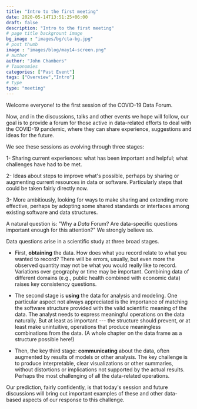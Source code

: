 ```yaml
---
title: "Intro to the first meeting"
date: 2020-05-14T13:51:25+06:00
draft: false
description: "Intro to the first meeting"
# page title backgrount image
bg_image : "images/bg/cta-bg.jpg"
# post thumb
image : "images/blog/may14-screen.png"
# author
author: "John Chambers"
# Taxonomies
categories: ["Past Event"]
tags: ["Overview","Intro"]
# type
type: "meeting"
---
```


Welcome everyone! to the first session of the COVID-19 Data Forum.

Now, and in the discussions, talks and other events we hope will follow, our goal is to provide a forum for those active in data-related efforts to deal with the COVID-19 pandemic, where they can share experience, suggestions and ideas for the future.

We see these sessions as evolving through three stages:

1- Sharing current experiences:  what has been important and helpful; what challenges have had to be met.

2- Ideas about steps to improve what's possible, perhaps by sharing or augmenting current resources in data or software.  Particularly steps that could be taken fairly directly now.

3- More ambitiously, looking for ways to make sharing and extending more effective, perhaps by adopting some shared standards or interfaces among existing software and data structures.

A natural question is: "Why a *Data* Forum?  Are data-specific questions important enough for this attention?"  We strongly believe so.

Data questions arise in a scientific study at three broad stages.

 * First, **obtaining** the data.  How does what you record relate to what you wanted to record?  There will be errors, usually, but even more the observed quantity may not be what you would really like to record.  Variations over geography or time may be important. Combining data of different domains (e.g., public health combined with economic data) raises key consistency questions.

 * The second stage is **using** the data for analysis and modeling.  One particular aspect not always appreciated is the importance of matching the software structure provided with the valid scientific meaning of the data.  The analyst needs to express meaningful operations on the data naturally. But at least as important --- the structure should prevent, or at least make unintuitive, operations that produce meaningless combinations from the data.  (A whole chapter on the data frame as a structure possible here!)

 * Then, the key third stage:  **communicating** about the data, often augmented by results of models or other analysis.  The key challenge is to produce interpretable, clear visualizations or other summaries, without distortions or implications not supported by the actual results.  Perhaps the most challenging of all the data-related operations.

Our prediction, fairly confidently, is that today's session and future discussions will bring out important examples of these and other data-based aspects of our response to this challenge.
